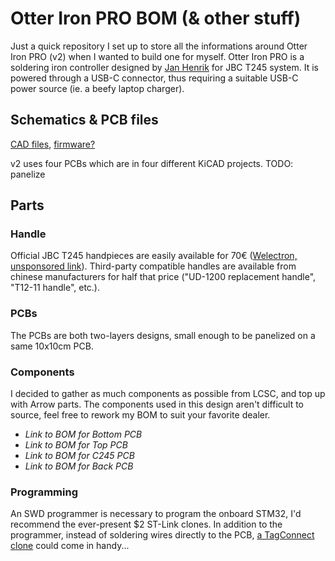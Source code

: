 # Otter Iron PRO BOM (& other stuff)

Just a quick repository I set up to store all the informations around Otter Iron PRO (v2) when I wanted to build one for myself. Otter Iron PRO is a soldering iron controller designed by [Jan Henrik](https://twitter.com/janhenrikh) for JBC T245 system. It is powered through a USB-C connector, thus requiring a suitable USB-C power source (ie. a beefy laptop charger).

## Schematics & PCB files

[CAD files](https://github.com/Jan--Henrik/Otter-Iron-PRO), [firmware?](https://github.com/Jan--Henrik/Otter-Iron)

v2 uses four PCBs which are in four different KiCAD projects. TODO: panelize

## Parts

### Handle

Official JBC T245 handpieces are easily available for 70€ ([Welectron, unsponsored link](https://www.welectron.com/JBC-T245-A-Loetkolben)). Third-party compatible handles are available from chinese manufacturers for half that price ("UD-1200 replacement handle", "T12-11 handle", etc.).

### PCBs

The PCBs are both two-layers designs, small enough to be panelized on a same 10x10cm PCB.

### Components

I decided to gather as much components as possible from LCSC, and top up with Arrow parts. The components used in this design aren't difficult to source, feel free to rework my BOM to suit your favorite dealer.

 * _Link to BOM for Bottom PCB_
 * _Link to BOM for Top PCB_
 * _Link to BOM for C245 PCB_
 * _Link to BOM for Back PCB_

### Programming

An SWD programmer is necessary to program the onboard STM32, I'd recommend the ever-present $2 ST-Link clones. In addition to the programmer, instead of soldering wires directly to the PCB, [a TagConnect clone](https://oshpark.com/shared_projects/iu92RM5z) could come in handy...
